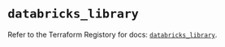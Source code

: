 # `databricks_library`

Refer to the Terraform Registory for docs: [`databricks_library`](https://registry.terraform.io/providers/databricks/databricks/1.20.0/docs/resources/library).
